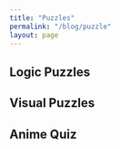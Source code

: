 ```yaml
---
title: "Puzzles"
permalink: "/blog/puzzle"
layout: page
---
```


## Logic Puzzles

<!-- Add your logic puzzles here -->

## Visual Puzzles

<!-- Add your visual puzzles here -->

## Anime Quiz

<div id="anime-quiz"></div>

<script>
  const quizContainer = document.getElementById('anime-quiz');

  fetch('https://opentdb.com/api.php?amount=3&category=31')
    .then(response => response.json())
    .then(data => {
      const questions = data.results;
      let quizHTML = '<ol>';

      questions.forEach((question, index) => {
        const options = [...question.incorrect_answers, question.correct_answer];
        options.sort(() => Math.random() - 0.5); 

        quizHTML += `
          <li>
            <p>${question.question}</p>
            <ol type="A">
              ${options.map((option, optionIndex) => `
                <li>${String.fromCharCode(65 + optionIndex)}) ${option}</li>
              `).join('')}
            </ol>
          </li>
        `;
      });

      quizHTML += '</ol>';
      quizContainer.innerHTML = quizHTML;
    })
    .catch(error => {
      console.error('Error fetching anime quiz:', error);
    });
</script>
